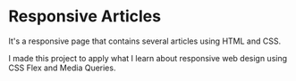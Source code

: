 # Responsive Articles

It's a responsive page that contains several articles using HTML and CSS.

I made this project to apply what I learn about responsive web design using CSS Flex and Media Queries.
